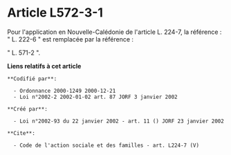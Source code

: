 # Article L572-3-1

Pour l'application en Nouvelle-Calédonie de l'article L. 224-7, la référence : " L. 222-6 " est remplacée par la référence : 

" L. 571-2 ".

**Liens relatifs à cet article**

	**Codifié par**:

	  - Ordonnance 2000-1249 2000-12-21
	  - Loi n°2002-2 2002-01-02 art. 87 JORF 3 janvier 2002

	**Créé par**:

	  - Loi n°2002-93 du 22 janvier 2002 - art. 11 () JORF 23 janvier 2002

	**Cite**:

	  - Code de l'action sociale et des familles - art. L224-7 (V)
